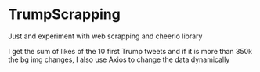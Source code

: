 # TrumpScrapping
Just and experiment with web scrapping and cheerio library

I get the sum of likes of the 10 first Trump tweets and if it is more than 350k the bg img changes, I also use Axios to change the data dynamically
